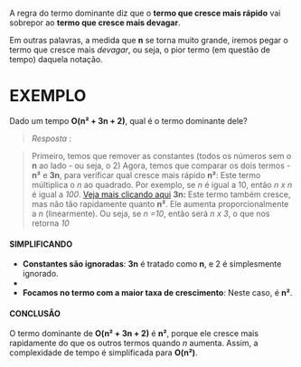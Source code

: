 A regra do termo dominante diz que o **termo que cresce mais rápido** vai sobrepor ao **termo que cresce mais devagar**.

Em outras palavras, a medida que **n** se torna muito grande, iremos pegar o termo que cresce mais *devagar*, ou seja, o pior termo (em questão de tempo) daquela notação.


# EXEMPLO
Dado um tempo **O(n² + 3n + 2)**, qual é o termo dominante dele?

> *Resposta* : 


> Primeiro, temos que remover as constantes (todos os números sem o **n** ao lado - ou seja, o 2)
> Agora, temos que comparar os dois termos - **n²** e **3n**, para verificar qual cresce mais rápido
> **n²**: Este termo múltiplica o *n* ao quadrado. Por exemplo, se *n* é igual a 10, então *n x n* é igual a *100*. [Veja mais clicando aqui](O(n²).md)
> **3n:** Este termo também cresce, mas não tão rapidamente quanto **n²**. Ele aumenta proporcionalmente a *n* (linearmente). Ou seja, se *n =10*, então será *n x 3*, o que nos retorna *10*

#### SIMPLIFICANDO
- **Constantes são ignoradas**: **3n** é tratado como **n**, e 2 é simplesmente ignorado.
- 
- **Focamos no termo com a maior taxa de crescimento**: Neste caso, é **n²**.

#### CONCLUSÃO
O termo dominante de **O(n² + 3n + 2)** é **n²**, porque ele cresce mais rapidamente do que os outros termos quando *n* aumenta. Assim, a complexidade de tempo é simplificada para **O(n²)**.
